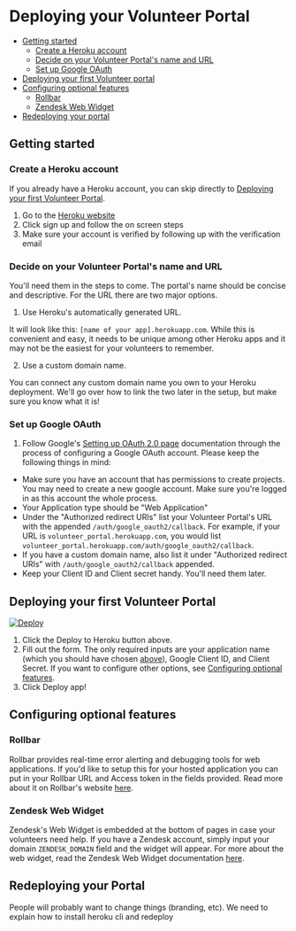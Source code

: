 Deploying your Volunteer Portal 
=====

- [Getting started](#getting-started)
  - [Create a Heroku account](#create-a-heroku-account)
  - [Decide on your Volunteer Portal's name and URL](#decide-on-your-volunteer-portals-name-and-url)
  - [Set up Google OAuth](#set-up-google-oauth)
- [Deploying your first Volunteer portal](#deploying-your-first-volunteer-portal)
- [Configuring optional features](#configuring-optional-features)
  - [Rollbar](#rollbar)
  - [Zendesk Web Widget](#zendesk-web-widget)
- [Redeploying your portal](#redeploying-your-portal)

## Getting started

### Create a Heroku account

If you already have a Heroku account, you can skip directly to [Deploying your first Volunteer Portal](#deploying-your-first-volunteer-portal).

1. Go to the [Heroku website](https://heroku.com)
2. Click sign up and follow the on screen steps
3. Make sure your account is verified by following up with the verification email

### Decide on your Volunteer Portal's name and URL

You'll need them in the steps to come. The portal's name should be concise and descriptive. For the URL there are two major options.

1. Use Heroku's automatically generated URL.

It will look like this: `[name of your app].herokuapp.com`. While this is convenient and easy, it needs to be unique among other Heroku apps and it may not be the easiest for your volunteers to remember.

2. Use a custom domain name.

You can connect any custom domain name you own to your Heroku deployment.  We'll go over how to link the two later in the setup, but make sure you know what it is!

### Set up Google OAuth

1. Follow Google's [Setting up OAuth 2.0 page](https://support.google.com/cloud/answer/6158849?hl=en) documentation through the process of configuring a Google OAuth account.  Please keep the following things in mind:

- Make sure you have an account that has permissions to create projects. You may need to create a new google account. Make sure you're logged in as this account the whole process.
- Your Application type should be "Web Application"
- Under the "Authorized redirect URIs" list your Volunteer Portal's URL with the appended `/auth/google_oauth2/callback`.
        For example, if your URL is `volunteer_portal.herokuapp.com`, you would list `volunteer_portal.herokuapp.com/auth/google_oauth2/callback`.
- If you have a custom domain name, also list it under "Authorized redirect URIs" with `/auth/google_oauth2/callback` appended.
- Keep your Client ID and Client secret handy. You'll need them later.

## Deploying your first Volunteer Portal

[![Deploy](https://www.herokucdn.com/deploy/button.svg)](https://heroku.com/deploy?template=https://github.com/zendesk/volunteer_portal/tree/master)

1. Click the Deploy to Heroku button above.
2. Fill out the form.
        The only required inputs are your application name (which you should have chosen [above](#decide-on-your-volunteer-portals-name-and-url)), Google Client ID, and Client Secret.  If you want to configure other options, see [Configuring optional features](#configuring-optional-features).
3. Click Deploy app!

## Configuring optional features

### Rollbar

Rollbar provides real-time error alerting and debugging tools for web applications.  If you'd like to setup this for your hosted application you can put in your Rollbar URL and Access token in the fields provided. Read more about it on Rollbar's website [here](https://rollbar.com/).

### Zendesk Web Widget

Zendesk's Web Widget is embedded at the bottom of pages in case your volunteers need help.  If you have a Zendesk account, simply input your domain `ZENDESK_DOMAIN` field and the widget will appear.  For more about the web widget, read the Zendesk Web Widget documentation [here](https://support.zendesk.com/hc/en-us/articles/203908456-Using-Web-Widget-to-embed-customer-service-in-your-website).

## Redeploying your Portal

People will probably want to change things (branding, etc).  We need to explain how to install heroku cli and redeploy
